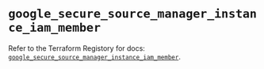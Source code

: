 # `google_secure_source_manager_instance_iam_member`

Refer to the Terraform Registory for docs: [`google_secure_source_manager_instance_iam_member`](https://registry.terraform.io/providers/hashicorp/google-beta/5.26.0/docs/resources/google_secure_source_manager_instance_iam_member).
